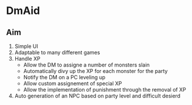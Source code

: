 # DmAid
## Aim
1. Simple UI
2. Adaptable to many different games
3. Handle XP
    - Allow the DM to assigne a number of monsters slain
    - Automatically divy up the XP for each monster for the party
    - Notify the DM on a PC leveling up
    - Allow custom assignement of special XP
    - Allow the implementation of punishment through the removal of XP
4. Auto generation of an NPC based on party level and difficult desierd
 
 